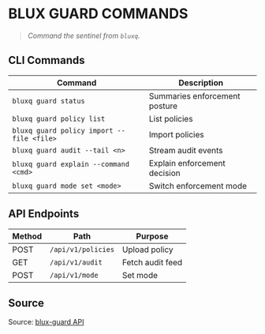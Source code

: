 # BLUX GUARD COMMANDS

> *Command the sentinel from `bluxq`.*

## CLI Commands
| Command | Description |
| --- | --- |
| `bluxq guard status` | Summaries enforcement posture |
| `bluxq guard policy list` | List policies |
| `bluxq guard policy import --file <file>` | Import policies |
| `bluxq guard audit --tail <n>` | Stream audit events |
| `bluxq guard explain --command <cmd>` | Explain enforcement decision |
| `bluxq guard mode set <mode>` | Switch enforcement mode |

## API Endpoints
| Method | Path | Purpose |
| --- | --- | --- |
| POST | `/api/v1/policies` | Upload policy |
| GET | `/api/v1/audit` | Fetch audit feed |
| POST | `/api/v1/mode` | Set mode |

## Source
Source: [blux-guard API](https://github.com/Outer-Void/blux-guard)
